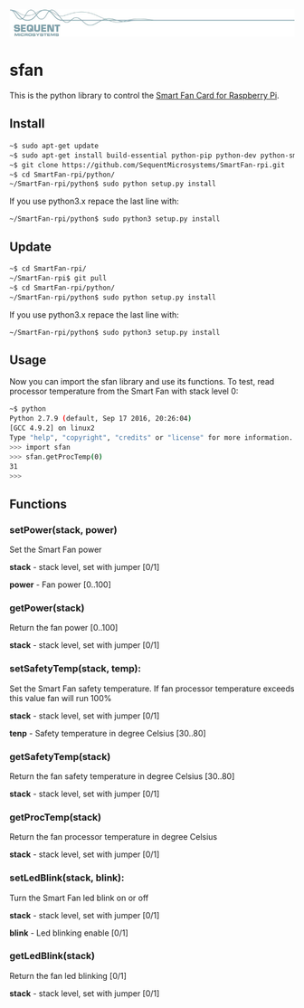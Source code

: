 [![sfan](../images/sequent.jpg)](https://www.sequentmicrosystems.com)

# sfan

This is the python library to control the [Smart Fan Card for Raspberry Pi](https://sequentmicrosystems.com/product/smart-fan-hat-for-raspberry-pi/).

## Install

```bash
~$ sudo apt-get update
~$ sudo apt-get install build-essential python-pip python-dev python-smbus git
~$ git clone https://github.com/SequentMicrosystems/SmartFan-rpi.git
~$ cd SmartFan-rpi/python/
~/SmartFan-rpi/python$ sudo python setup.py install
```
If you use python3.x repace the last line with:
```
~/SmartFan-rpi/python$ sudo python3 setup.py install
```
## Update

```bash
~$ cd SmartFan-rpi/
~/SmartFan-rpi$ git pull
~$ cd SmartFan-rpi/python/
~/SmartFan-rpi/python$ sudo python setup.py install
```
If you use python3.x repace the last line with:
```
~/SmartFan-rpi/python$ sudo python3 setup.py install
```
## Usage 

Now you can import the sfan library and use its functions. To test, read processor temperature from the Smart Fan with stack level 0:

```bash
~$ python
Python 2.7.9 (default, Sep 17 2016, 20:26:04)
[GCC 4.9.2] on linux2
Type "help", "copyright", "credits" or "license" for more information.
>>> import sfan
>>> sfan.getProcTemp(0)
31
>>>
```


## Functions

### setPower(stack, power)

Set the Smart Fan power

**stack** - stack level, set with jumper [0/1]

**power** - Fan power  [0..100]


### getPower(stack)

Return the fan power [0..100]

**stack** - stack level, set with jumper [0/1]


### setSafetyTemp(stack, temp):

Set the Smart Fan safety temperature. If fan processor temperature exceeds this value fan will run 100%

**stack** - stack level, set with jumper [0/1]

**tenp** - Safety temperature in degree Celsius  [30..80]


### getSafetyTemp(stack)

Return the fan safety temperature in degree Celsius [30..80]

**stack** - stack level, set with jumper [0/1]


### getProcTemp(stack)

Return the fan processor temperature in degree Celsius

**stack** - stack level, set with jumper [0/1]


### setLedBlink(stack, blink):

Turn the Smart Fan led blink on or off  

**stack** - stack level, set with jumper [0/1]

**blink** - Led blinking enable [0/1]


### getLedBlink(stack)

Return the fan led blinking [0/1]

**stack** - stack level, set with jumper [0/1]
